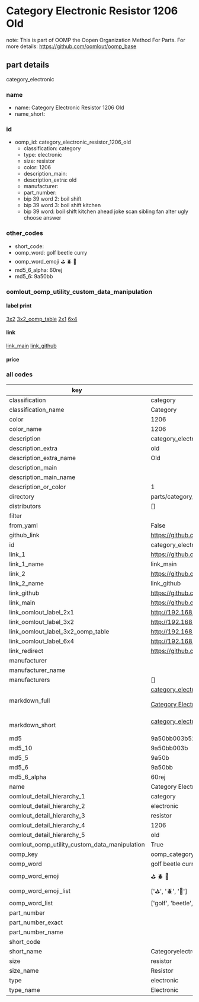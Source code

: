 # Category Electronic Resistor 1206 Old  

note: This is part of OOMP the Oopen Organization Method For Parts. For more details: https://github.com/oomlout/oomp_base

##  part details
  



category_electronic



### name
* name: Category Electronic Resistor 1206 Old
* name_short: 
### id
* oomp_id: category_electronic_resistor_1206_old
  * classification: category
  * type: electronic
  * size: resistor
  * color: 1206
  * description_main: 
  * description_extra: old
  * manufacturer: 
  * part_number: 
  * bip 39 word 2: boil shift
  * bip 39 word 3: boil shift kitchen
  * bip 39 word: boil shift kitchen ahead joke scan sibling fan alter ugly choose answer

### other_codes
* short_code: 
* oomp_word: golf beetle curry
* oomp_word_emoji :golf: :beetle: :curry:
* md5_6_alpha: 60rej
* md5_6: 9a50bb






### oomlout_oomp_utility_custom_data_manipulation
#### label print
[3x2](http://192.168.1.245:1112/?label=oomp%2060rej)
[3x2_oomp_table](http://192.168.1.108:1112/?label=oomp%2060rej)
[2x1](http://192.168.1.242:1112/?label=oomp%2060rej)
[6x4](http://192.168.1.55:1112/?label=oomp%2060rej)    

#### link

[link_main](https://github.com/oomlout/oomlout_oomp_version_1_messy/tree/main/parts/category_electronic_resistor_1206_old) [link_github](https://github.com/oomlout/oomlout_oomp_version_1_messy/tree/main/parts/category_electronic_resistor_1206_old)                             

#### price







### all codes 
| key | value |  
| --- | --- |  
| classification | category |  
| classification_name | Category |  
| color | 1206 |  
| color_name | 1206 |  
| description | category_electronic |  
| description_extra | old |  
| description_extra_name | Old |  
| description_main |  |  
| description_main_name |  |  
| description_or_color | 1  |  
| directory | parts/category_electronic_resistor_1206_old |  
| distributors | [] |  
| filter |  |  
| from_yaml | False |  
| github_link | https://github.com/oomlout/oomlout_oomp_part_src/tree/main/parts/category_electronic_resistor_1206_old |  
| id | category_electronic_resistor_1206_old |  
| link_1 | https://github.com/oomlout/oomlout_oomp_version_1_messy/tree/main/parts/category_electronic_resistor_1206_old |  
| link_1_name | link_main |  
| link_2 | https://github.com/oomlout/oomlout_oomp_version_1_messy/tree/main/parts/category_electronic_resistor_1206_old |  
| link_2_name | link_github |  
| link_github | https://github.com/oomlout/oomlout_oomp_version_1_messy/tree/main/parts/category_electronic_resistor_1206_old |  
| link_main | https://github.com/oomlout/oomlout_oomp_version_1_messy/tree/main/parts/category_electronic_resistor_1206_old |  
| link_oomlout_label_2x1 | http://192.168.1.242:1112/?label=oomp%2060rej |  
| link_oomlout_label_3x2 | http://192.168.1.245:1112/?label=oomp%2060rej |  
| link_oomlout_label_3x2_oomp_table | http://192.168.1.108:1112/?label=oomp%2060rej |  
| link_oomlout_label_6x4 | http://192.168.1.55:1112/?label=oomp%2060rej |  
| link_redirect | https://github.com/oomlout/oomlout_oomp_version_1_messy/tree/main/parts/category_electronic_resistor_1206_old |  
| manufacturer |  |  
| manufacturer_name |  |  
| manufacturers | [] |  
| markdown_full | [category_electronic_resistor_1206_old](none)<br>[](none)<br>[Category Electronic Resistor 1206 Old](none)<br><br> |  
| markdown_short | [category_electronic_resistor_1206_old](none)<br><br> |  
| md5 | 9a50bb003b52d8f700bc2052f63170c8 |  
| md5_10 | 9a50bb003b |  
| md5_5 | 9a50b |  
| md5_6 | 9a50bb |  
| md5_6_alpha | 60rej |  
| name | Category Electronic Resistor 1206 Old |  
| oomlout_detail_hierarchy_1 | category |  
| oomlout_detail_hierarchy_2 | electronic |  
| oomlout_detail_hierarchy_3 | resistor |  
| oomlout_detail_hierarchy_4 | 1206 |  
| oomlout_detail_hierarchy_5 | old |  
| oomlout_oomp_utility_custom_data_manipulation | True |  
| oomp_key | oomp_category_electronic_resistor_1206_old |  
| oomp_word | golf beetle curry |  
| oomp_word_emoji | :golf: :beetle: :curry: |  
| oomp_word_emoji_list | [':golf:', ':beetle:', ':curry:'] |  
| oomp_word_list | ['golf', 'beetle', 'curry'] |  
| part_number |  |  
| part_number_exact |  |  
| part_number_name |  |  
| short_code |  |  
| short_name | Categoryelectronic |  
| size | resistor |  
| size_name | Resistor |  
| type | electronic |  
| type_name | Electronic |  
